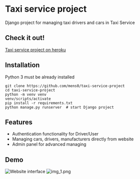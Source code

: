 # Taxi service project

Django project for managing taxi drivers and cars in Taxi Service

## Check it out!

[Taxi service project on heroku](https://taxi-service-1.herokuapp.com/)

## Installation

Python 3 must be already installed

```shell
git clone https://github.com/mens0/taxi-service-project
cd taxi-service-project
python -m venv venv
venv/scripts/activate
pip install -r requirements.txt
python manage.py runserver  # start Django project
```

## Features

* Authentication functionality for Driver/User
* Managing cars, drivers, manufacturers directly from website
* Admin panel for advanced managing

## Demo
![Website interface](img.png)
![img_1.png](img_1.png)